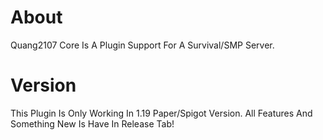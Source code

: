 # About
Quang2107 Core Is A Plugin Support For A Survival/SMP Server.
# Version
This Plugin Is Only Working In 1.19 Paper/Spigot Version.
All Features And Something New Is Have In Release Tab!
